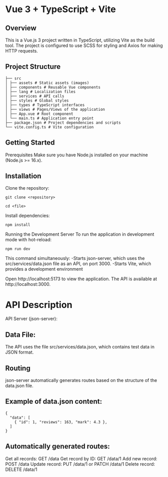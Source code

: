 # Vue 3 + TypeScript + Vite

## Overview

This is a Vue.js 3 project written in TypeScript, utilizing Vite as the build tool. The project is configured to use SCSS for styling and Axios for making HTTP requests.

## Project Structure

```
├── src
│ ├── assets # Static assets (images)
│ ├── components # Reusable Vue components
│ ├── lang # Localization files
│ ├── services # API calls
│ ├── styles # Global styles
│ ├── types # TypeScript interfaces
│ ├── views # Pages/Views of the application
│ ├── App.vue # Root component
│ └── main.ts # Application entry point
├── package.json # Project dependencies and scripts
└── vite.config.ts # Vite configuration
```

## Getting Started

Prerequisites
Make sure you have Node.js installed on your machine (Node.js >= 16.x).

## Installation

Clone the repository:

```
git clone <repository>
```

```
cd <file>
```

Install dependencies:

```
npm install
```

Running the Development Server
To run the application in development mode with hot-reload:

```
npm run dev
```

This command simultaneously:
-Starts json-server, which uses the src/services/data.json file as an API, on port 3000.
-Starts Vite, which provides a development environment

Open http://localhost:5173 to view the application.
The API is available at http://localhost:3000.

# API Description

API Server (json-server):

## Data File:

The API uses the file src/services/data.json, which contains test data in JSON format.

## Routing

json-server automatically generates routes based on the structure of the data.json file.

## Example of data.json content:

```
{
  "data": [
    { "id": 1, "reviews": 163, "mark": 4.3 },
  ]
}
```

## Automatically generated routes:

Get all records: GET /data
Get record by ID: GET /data/1
Add new record: POST /data
Update record: PUT /data/1 or PATCH /data/1
Delete record: DELETE /data/1
